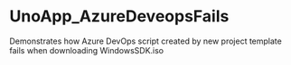 # UnoApp_AzureDeveopsFails
Demonstrates how Azure DevOps script created by new project template fails when downloading WindowsSDK.iso
